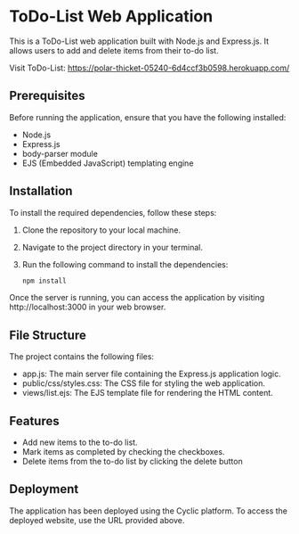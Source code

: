 # ToDo-List Web Application

This is a ToDo-List web application built with Node.js and Express.js. It allows users to add and delete items from their to-do list.

Visit ToDo-List: https://polar-thicket-05240-6d4ccf3b0598.herokuapp.com/

## Prerequisites

Before running the application, ensure that you have the following installed:

- Node.js
- Express.js
- body-parser module
- EJS (Embedded JavaScript) templating engine

## Installation

To install the required dependencies, follow these steps:

1. Clone the repository to your local machine.
2. Navigate to the project directory in your terminal.
3. Run the following command to install the dependencies:

   ```bash
   npm install

Once the server is running, you can access the application by visiting http://localhost:3000 in your web browser.
## File Structure
The project contains the following files:

- app.js: The main server file containing the Express.js application logic.
- public/css/styles.css: The CSS file for styling the web application.
- views/list.ejs: The EJS template file for rendering the HTML content.

## Features
- Add new items to the to-do list.
- Mark items as completed by checking the checkboxes.
- Delete items from the to-do list by clicking the delete button

## Deployment
The application has been deployed using the Cyclic platform. To access the deployed website, use the URL provided above.
